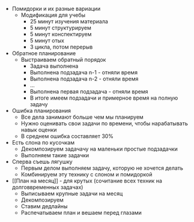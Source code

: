 * Помидорки и их разные вариации
	* Модификация для учебы
		* 25 минут изучения материала
		* 5 минут структурируем
		* 5 минут конспектируем
		* 5 минут отых
		* 3 цикла, потом перерыв
* Обратное планирование
	* Выстраиваем обратный порядок
		* Задача выполнена 
		* Выполнена подзадача n-1 - отняли время
		* Выполнена подзадача n-2 - отняли время
		* ...
		* Выполнена первая подзадача - отняли время
		* В итоге имеем подзадачи и примерное время на полную задачу
* Ошибка планирования
	* Все дела занимают больше чем мы планируем
	* Нужно оценивать свои задачи по времени, чтобы нарабатывать навык оценки
	* В среднем ошибка составляет 30%
* Есть слона по кусочкам
	* Декомпозируем задачачу на маленьки простые подзадачки
	* Выполняем такие задачки
* Сперва съешь лягушку
	* Первым делом выполняем задачу, которую не хочется делать
	* Комбинируем эту технику с слоном и помидоркой
* [[План на месяц]] - для крутых (сочитание всех техник на долговвременных задачах)
	* Выписываем крупные задачи на месяц
	* Декомпозируем
	* Ставим дедлайны
	* Распечатываем план и вешаем перед глазами
